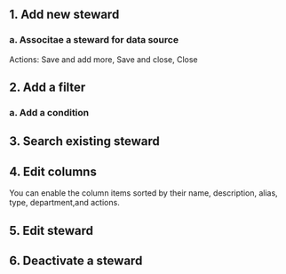 ## 1. Add new steward

### a. Associtae a steward for data source
Actions: Save and add more, Save and close, Close

## 2. Add a filter

### a. Add a condition

## 3. Search existing steward

## 4. Edit columns
You can enable the column items sorted by their name, description, alias, type, department,and actions.


## 5. Edit steward

## 6. Deactivate a steward


